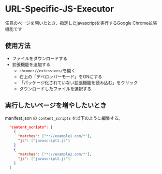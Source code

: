 # URL-Specific-JS-Executor
任意のページを開いたとき、指定したjavascriptを実行するGoogle Chrome拡張機能です

## 使用方法
- ファイルをダウンロードする
- 拡張機能を追加する
  - `chrome://extensions/`を開く
  - 右上の「デベロッパーモード」をONにする
  - 「パッケージ化されていない拡張機能を読み込む」をクリック
  - ダウンロードしたファイルを選択する

## 実行したいページを増やしたいとき
manifest.json の `content_scripts` を以下のように編集する。

```json
  "content_scripts": [
    {
      "matches": ["*://example1.com/*"],
      "js": ["javascript1.js"]
    }
    {
      "matches": ["*://example2.com/*"],
      "js": ["javascript2.js"]
    }
  ]
```
